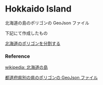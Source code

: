 Hokkaido Island
===============

北海道の島のポリゴンの GeoJson ファイル

下記にて作成したもの

[北海道のポリゴンを分割する](https://github.com/ohwada/World_Countries/tree/main/geoPandas/polygon_explode/hokkaido)

### Reference

[wikipedia: 北海道の島](https://ja.wikipedia.org/wiki/Category:%E5%8C%97%E6%B5%B7%E9%81%93%E3%81%AE%E5%B3%B6)

[都道府県別の県のポリゴンの GeoJson ファイル](https://github.com/ohwada/World_Countries/tree/main/geojson/japan_prefectures)
